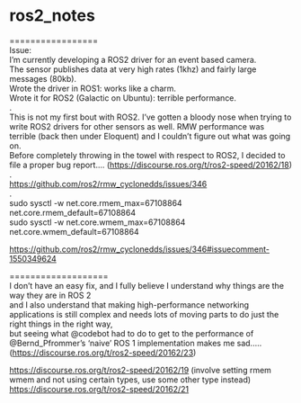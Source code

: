 # ros2_notes  
=================  
Issue:  
I’m currently developing a ROS2 driver for an event based camera.  
The sensor publishes data at very high rates (1khz) and fairly large messages (80kb).  
Wrote the driver in ROS1: works like a charm.  
Wrote it for ROS2 (Galactic on Ubuntu): terrible performance.  
.  
This is not my first bout with ROS2. I’ve gotten a bloody nose when trying to write ROS2 drivers for other sensors as well. RMW performance was terrible (back then under Eloquent) and I couldn’t figure out what was going on.  
Before completely throwing in the towel with respect to ROS2, I decided to file a proper bug report....  (https://discourse.ros.org/t/ros2-speed/20162/18)  
.  
https://github.com/ros2/rmw_cyclonedds/issues/346  
.  
sudo sysctl -w net.core.rmem_max=67108864 net.core.rmem_default=67108864  
sudo sysctl -w net.core.wmem_max=67108864 net.core.wmem_default=67108864  

https://github.com/ros2/rmw_cyclonedds/issues/346#issuecomment-1550349624  

===================  
I don’t have an easy fix, and I fully believe I understand why things are the way they are in ROS 2  
and I also understand that making high-performance networking applications is still complex and needs lots of moving parts to do just the right things in the right way,  
but seeing what @codebot had to do to get to the performance of @Bernd_Pfrommer’s ‘naive’ ROS 1 implementation makes me sad..... (https://discourse.ros.org/t/ros2-speed/20162/23)  

https://discourse.ros.org/t/ros2-speed/20162/19    (involve setting rmem wmem  and not using certain types,  use some other type instead)  
https://discourse.ros.org/t/ros2-speed/20162/21  


